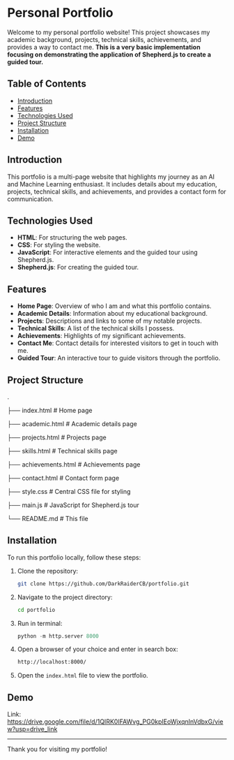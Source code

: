 # Personal Portfolio

Welcome to my personal portfolio website! This project showcases my academic background, projects, technical skills, achievements, and provides a way to contact me. 
**This is a very basic implementation focusing on demonstrating the application of Shepherd.js to create a guided tour.**

## Table of Contents

- [Introduction](#introduction)
- [Features](#features)
- [Technologies Used](#technologies-used)
- [Project Structure](#project-structure)
- [Installation](#installation)
- [Demo](#demo)


## Introduction

This portfolio is a multi-page website that highlights my journey as an AI and Machine Learning enthusiast. It includes details about my education, projects, technical skills, and achievements, and provides a contact form for communication.

## Technologies Used

- **HTML**: For structuring the web pages.
- **CSS**: For styling the website.
- **JavaScript**: For interactive elements and the guided tour using Shepherd.js.
- **Shepherd.js**: For creating the guided tour.

## Features

- **Home Page**: Overview of who I am and what this portfolio contains.
- **Academic Details**: Information about my educational background.
- **Projects**: Descriptions and links to some of my notable projects.
- **Technical Skills**: A list of the technical skills I possess.
- **Achievements**: Highlights of my significant achievements.
- **Contact Me**: Contact details for interested visitors to get in touch with me.
- **Guided Tour**: An interactive tour to guide visitors through the portfolio.

## Project Structure
.

├── index.html # Home page

├── academic.html # Academic details page

├── projects.html # Projects page

├── skills.html # Technical skills page

├── achievements.html # Achievements page

├── contact.html # Contact form page

├── style.css # Central CSS file for styling

├── main.js # JavaScript for Shepherd.js tour

└── README.md # This file

## Installation

To run this portfolio locally, follow these steps:

1. Clone the repository:
    ```bash
    git clone https://github.com/DarkRaiderCB/portfolio.git
    ```
2. Navigate to the project directory:
    ```bash
    cd portfolio
    ```
3. Run in terminal:
   ```python
   python -m http.server 8000
   ```
5. Open a browser of your choice and enter in search box:
   ```bash
   http://localhost:8000/
   ```
7. Open the `index.html` file to view the portfolio.

## Demo

Link: https://drive.google.com/file/d/1QIRK0IFAWvg_PG0kpIEoWjxqnInVdbxG/view?usp=drive_link

---

Thank you for visiting my portfolio!
